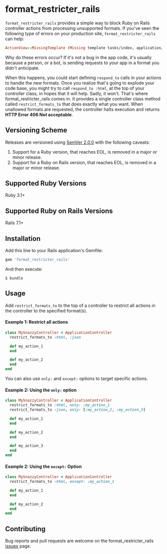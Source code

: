 # format_restricter_rails

`format_restricter_rails` provides a simple way to block Ruby on Rails controller actions from processing unsupported formats. If you've seen the following type of errors on your production site, `format_restricter_rails` can help:

```ruby
ActionView::MissingTemplate (Missing template tasks/index, application/index with {:locale=>[:en], :formats=>[:json], :variants=>[], :handlers=>[:erb, :builder, :raw, :ruby, :coffee, :jbuilder]}
```

Why do these errors occur? If it's not a bug in the app code, it's usually because a person, or a bot, is sending requests to your app in a format you didn't anticipate. 

When this happens, you could start defining `respond_to` calls in your actions to handle the new formats. Once you realize that's going to explode your code base, you might try to call `respond_to :html`, at the top of your controller class, in hopes that it will help. Sadly, it won't. That's where format_restricter_rails comes in. It provides a single controller class method called `restrict_formats_to` that does exactly what you want. When unallowed formats are requested, the controller halts execution and returns **HTTP Error 406 Not acceptable**.

## Versioning Scheme

Releases are versioned using [SemVer 2.0.0](https://semver.org/spec/v2.0.0.html) with the following caveats:

1. Support for a Ruby version, that reaches EOL, is removed in a major or minor release.
1. Support for a Ruby on Rails version, that reaches EOL, is removed in a major or minor release.

## Supported Ruby Versions

Ruby 3.1+

## Supported Ruby on Rails Versions

Rails 7.1+

## Installation

Add this line to your Rails application's Gemfile:

```ruby
gem 'format_restricter_rails'
```

And then execute:

    $ bundle

## Usage

Add `restrict_formats_to` to the top of a controller to restrict all actions in the controller to the specified format(s).

#### Example 1: Restrict all actions

````ruby
class MySnazzyController < ApplicationController
  restrict_formats_to :html, :json

  def my_action_1
  end

  def my_action_2
  end
end
````

You can also use `only:` and `except:` options to target specific actions.


#### Example 2: Using the `only:` option

````ruby
class MySnazzyController < ApplicationController
  restrict_formats_to :html, only: :my_action_1
  restrict_formats_to :json, only: [:my_action_2, :my_action_3]

  def my_action_1
  end

  def my_action_2
  end

  def my_action_3
  end
end
````

#### Example 2: Using the `except:` Option

````ruby
class MySnazzyController < ApplicationController
  restrict_formats_to :html, except: :my_action_1

  def my_action_1
  end

  def my_action_2
  end
end
````

## Contributing

Bug reports and pull requests are welcome on the format_restricter_rails [issues](https://github.com/roberts1000/format_restricter_rails/issues) page.
